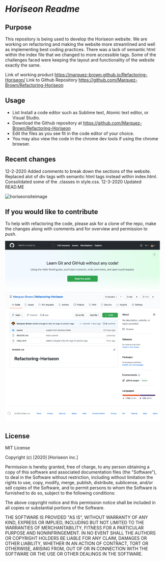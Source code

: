 # ***Horiseon Readme***

## Purpose

This repository is being used to develop the Horiseon website.
We are working on refactoring and making the website more streamlined and well as implementing best coding practices.  There was a lack of semantic html within the index file that we changed to more accessible tags.  Some of the challenges faced were keeping the layout and functionality of the website exactly the same.

Link of working product
https://marquez-brown.github.io/Refactoring-Horiseon/
Link to Github Repository
https://github.com/Marquez-Brown/Refactoring-Horiseon

## Usage

- List Install a code editor such as Sublime text, Atomic text editor, or Visual Studio.
- Download the Github repository at https://github.com/Marquez-Brown/Refactoring-Horiseon
- Edit the files as you see fit in the code editor of your choice.  
- You may also view the code in the chrome dev tools if using the chrome browser.

## Recent changes

12-2-2020
 Added comments to break down the sections of the website.  Replaced alot of div tags with semantic html tags instead within index.html.  Consolidated some of the .classes in style.css.
12-3-2020
Updated READ.ME

![horiseonsiteimage](images/horiseon.png)

## If you would like to contribute

To help with refactoring the code, please ask for a clone of the repo, make the changes along with comments and for overview and permission to push.

![imageofrepo](./assets/images/horiseonrepo.png)

## License

MIT License

Copyright (c) [2020] [Horiseon inc.]

Permission is hereby granted, free of charge, to any person obtaining a copy
of this software and associated documentation files (the "Software"), to deal
in the Software without restriction, including without limitation the rights
to use, copy, modify, merge, publish, distribute, sublicense, and/or sell
copies of the Software, and to permit persons to whom the Software is
furnished to do so, subject to the following conditions:

The above copyright notice and this permission notice shall be included in all
copies or substantial portions of the Software.

THE SOFTWARE IS PROVIDED "AS IS", WITHOUT WARRANTY OF ANY KIND, EXPRESS OR
IMPLIED, INCLUDING BUT NOT LIMITED TO THE WARRANTIES OF MERCHANTABILITY,
FITNESS FOR A PARTICULAR PURPOSE AND NONINFRINGEMENT. IN NO EVENT SHALL THE
AUTHORS OR COPYRIGHT HOLDERS BE LIABLE FOR ANY CLAIM, DAMAGES OR OTHER
LIABILITY, WHETHER IN AN ACTION OF CONTRACT, TORT OR OTHERWISE, ARISING FROM,
OUT OF OR IN CONNECTION WITH THE SOFTWARE OR THE USE OR OTHER DEALINGS IN THE
SOFTWARE.
